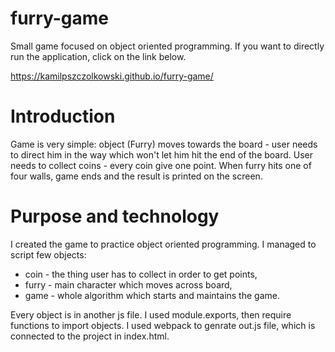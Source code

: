 # furry-game
Small game focused on object oriented programming. If you want to directly run the application, click
on the link below.

https://kamilpszczolkowski.github.io/furry-game/

# Introduction

Game is very simple: object (Furry) moves towards the board - user needs to direct him in the way which won't let
him hit the end of the board. User needs to collect coins - every coin give one point. When furry hits one of four walls,
game ends and the result is printed on the screen.

# Purpose and technology

I created the game to practice object oriented programming. I managed to script few objects:
*   coin - the thing user has to collect in order to get points,
*   furry - main character which moves across board,
*   game - whole algorithm which starts and maintains the game.

Every object is in another js file. I used module.exports, then require functions to import objects. I used
webpack to genrate out.js file, which is connected to the project in index.html.
